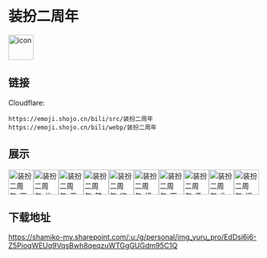 # 装扮二周年
<img src="https://emoji.shojo.cn/bili/src/装扮二周年/icon.png" width="50" height="50" alt="icon">

## 链接
Cloudflare:
```
https://emoji.shojo.cn/bili/src/装扮二周年
https://emoji.shojo.cn/bili/webp/装扮二周年
```
## 展示
<img src="https://emoji.shojo.cn/bili/src/装扮二周年/装扮二周年-蛋糕.png" width="50" height="50" alt="装扮二周年-蛋糕"><img src="https://emoji.shojo.cn/bili/src/装扮二周年/装扮二周年-放礼花.png" width="50" height="50" alt="装扮二周年-放礼花"><img src="https://emoji.shojo.cn/bili/src/装扮二周年/装扮二周年-干杯.png" width="50" height="50" alt="装扮二周年-干杯"><img src="https://emoji.shojo.cn/bili/src/装扮二周年/装扮二周年-鼓掌.png" width="50" height="50" alt="装扮二周年-鼓掌"><img src="https://emoji.shojo.cn/bili/src/装扮二周年/装扮二周年-嗨起来.png" width="50" height="50" alt="装扮二周年-嗨起来"><img src="https://emoji.shojo.cn/bili/src/装扮二周年/装扮二周年-换新衣.png" width="50" height="50" alt="装扮二周年-换新衣"><img src="https://emoji.shojo.cn/bili/src/装扮二周年/装扮二周年-两岁啦.png" width="50" height="50" alt="装扮二周年-两岁啦"><img src="https://emoji.shojo.cn/bili/src/装扮二周年/装扮二周年-撒花花.png" width="50" height="50" alt="装扮二周年-撒花花"><img src="https://emoji.shojo.cn/bili/src/装扮二周年/装扮二周年-生日快乐.png" width="50" height="50" alt="装扮二周年-生日快乐"><img src="https://emoji.shojo.cn/bili/src/装扮二周年/装扮二周年-摇花扇.png" width="50" height="50" alt="装扮二周年-摇花扇">

## 下载地址

https://shamiko-my.sharepoint.com/:u:/g/personal/img_yuru_pro/EdDsi6j6-Z5PioqWEUq9VqsBwh8qeqzuWTGgGUGdm95C1Q